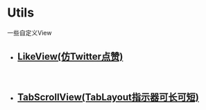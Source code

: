 # Utils

一些自定义View


- ## [LikeView(仿Twitter点赞)](/library/src/main/java/com/huige/library/widget/likeview/LikeView.java)
 
- ## [TabScrollView(TabLayout指示器可长可短)](/library/src/main/java/com/huige/library/widget/TabLayout) 

